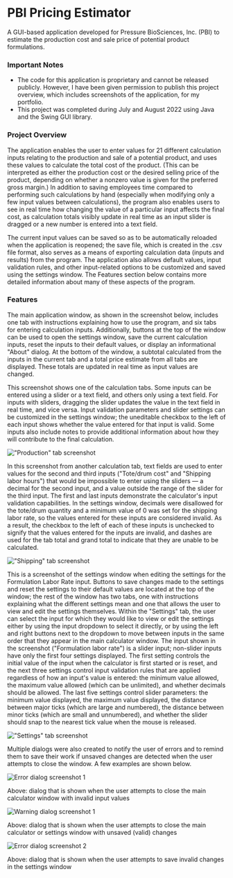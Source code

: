 # PBI Pricing Estimator

A GUI-based application developed for Pressure BioSciences, Inc. (PBI)
to estimate the production cost and sale price of potential product
formulations.

### Important Notes

- The code for this application is proprietary and cannot be released
publicly. However, I have been given permission to publish this project
overview, which includes screenshots of the application, for my
portfolio.
- This project was completed during July and August 2022 using Java and
the Swing GUI library.

### Project Overview

The application enables the user to enter values for 21 different
calculation inputs relating to the production and sale of a potential
product, and uses these values to calculate the total cost of the
product. (This can be interpreted as either the production cost or the
desired selling price of the product, depending on whether a nonzero
value is given for the preferred gross margin.) In addition to saving
employees time compared to performing such calculations by hand
(especially when modifying only a few input values between
calculations), the program also enables users to see in real time how
changing the value of a particular input affects the final cost, as
calculation totals visibly update in real time as an input slider is
dragged or a new number is entered into a text field.

The current input values can be saved so as to be automatically reloaded
when the application is reopened; the save file, which is created in the
.csv file format, also
serves as a means of exporting calculation data (inputs and results)
from the program. The application also allows default
values, input validation rules, and other input-related options to be
customized and saved using the settings window. The Features section
below contains more detailed information about many of these aspects of
the program.

### Features

The main application window, as shown in the screenshot below, includes
one tab with instructions
explaining how to use the program, and six tabs for entering calculation
inputs. Additionally, buttons at the top of the window can be used to
open the settings window, save the current calculation inputs, reset the
inputs to their default values, or display an informational "About"
dialog. At the bottom of the window, a subtotal calculated from the
inputs in the
current tab and a total price estimate from all tabs are displayed.
These totals are updated in real time as input values are changed.

This screenshot shows one of the calculation tabs. Some inputs can
be entered using a slider or a text field, and others only using a text
field. For inputs with sliders, dragging the slider updates the value in
the text field in real time, and vice versa. Input validation parameters
and slider settings can be customized in the settings window; the
uneditable checkbox to the left of each input shows whether the value
entered for that input is valid. Some
inputs also include notes to provide additional information about how
they will contribute to the final calculation.

!["Production" tab screenshot](images/production_screenshot.png)

In this screenshot from another calculation tab, text fields are used to
enter values for the second and third inputs ("Tote/drum cost" and
"Shipping labor hours") that would be impossible to enter using the
sliders — a decimal for the second input, and a value outside the
range of the slider for the third input. The first and last inputs
demonstrate the calculator's input validation capabilities. In the
settings window, decimals were disallowed for the tote/drum quantity and
a minimum value of 0 was set for the shipping labor rate, so the values
entered for these inputs are considered invalid. As a result, the
checkbox to
the left of each of these inputs is unchecked to signify that the values
entered for the inputs are invalid, and dashes are used for the tab
total and grand total to indicate that they are unable to be calculated.

!["Shipping" tab screenshot](images/shipping_screenshot.png)

This is a screenshot of the settings window when editing the settings
for the Formulation Labor Rate input. Buttons to save changes made to
the settings and reset the settings to their default values are located
at the top of the window; the rest of the window has two tabs, one with
instructions explaining what the different settings mean and one that
allows the user to view and edit the settings themselves. Within the
"Settings" tab, the user can select the input for which they would like
to view or edit the settings either by using the input dropdown to
select
it directly, or by using the left and right buttons next to the dropdown
to move between inputs in the same order that they appear in the main
calculator window. The input shown in the screenshot ("Formulation labor
rate") is a slider input; non-slider inputs have only the first four
settings displayed. The first setting controls the initial value of the
input when the calculator is first started or is reset, and the next
three settings control input validation rules that are applied
regardless of how an input's value is entered: the minimum value
allowed, the maximum value allowed (which can be unlimited), and whether
decimals should be allowed. The last five settings control slider
parameters: the minimum value displayed, the maximum value displayed,
the distance between major ticks (which are large and numbered), the
distance between minor ticks (which are small and unnumbered), and
whether the slider should snap to the nearest tick value when the mouse
is released.

!["Settings" tab screenshot](images/settings_screenshot.png)

Multiple dialogs were also created to notify the user of errors and to
remind them to save their work if unsaved changes are detected when the
user attempts to close the window. A few examples are shown below.

![Error dialog screenshot 1](images/main_window_close_invalid_inputs_dialog.png)

Above: dialog that is shown when the user attempts to close the main
calculator window with invalid input values

![Warning dialog screenshot 1](images/main_window_close_unsaved_changes_dialog.png)

Above: dialog that is shown when the user attempts to close the main
calculator or settings window with unsaved (valid) changes

![Error dialog screenshot 2](images/invalid_settings_dialog.png)

Above: dialog that is shown when the user attempts to save invalid
changes in the settings window